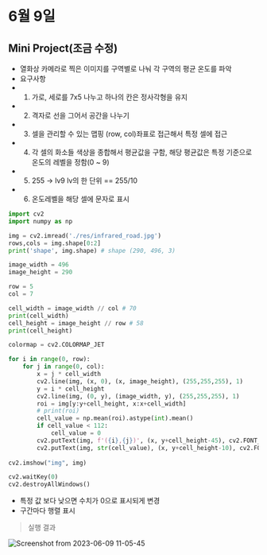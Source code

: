 # 6월 9일

## Mini Project(조금 수정)
- 열화상 카메라로 찍은 이미지를 구역별로 나눠 각 구역의 평균 온도를 파악
- 요구사항
- 1. 가로, 세로를 7x5 나누고 하나의 칸은 정사각형을 유지
- 2. 격자로 선을 그어서 공간을 나누기
- 3. 셀을 관리할 수 있는 맵핑 (row, col)좌표로 접근해서 특정 셀에 접근
- 4. 각 셀의 화소들 색상을 종합해서 평균값을 구함, 해당 평균값은 특정 기준으로 온도의 레벨을 정함(0 ~ 9)
- 5. 255 -> lv9 lv의 한 단위 == 255/10
- 6. 온도레벨을 해당 셀에 문자로 표시
```python
import cv2
import numpy as np

img = cv2.imread('./res/infrared_road.jpg')
rows,cols = img.shape[0:2]
print('shape', img.shape) # shape (290, 496, 3)

image_width = 496
image_height = 290

row = 5 
col = 7

cell_width = image_width // col # 70
print(cell_width)
cell_height = image_height // row # 58
print(cell_height)

colormap = cv2.COLORMAP_JET

for i in range(0, row):
    for j in range(0, col):
        x = j * cell_width
        cv2.line(img, (x, 0), (x, image_height), (255,255,255), 1)
        y = i * cell_height
        cv2.line(img, (0, y), (image_width, y), (255,255,255), 1)
        roi = img[y:y+cell_height, x:x+cell_width]
        # print(roi)
        cell_value = np.mean(roi).astype(int).mean()
        if cell_value < 112:
            cell_value = 0
        cv2.putText(img, f'({i},{j})', (x, y+cell_height-45), cv2.FONT_HERSHEY_SIMPLEX, 0.4, (0, 255, 0), 1)
        cv2.putText(img, str(cell_value), (x, y+cell_height-10), cv2.FONT_HERSHEY_SIMPLEX, 0.5, (0, 0, 0), 1)
            
cv2.imshow("img", img)

cv2.waitKey(0)
cv2.destroyAllWindows()
```
- 특정 값 보다 낮으면 수치가 0으로 표시되게 변경
- 구간마다 행렬 표시
> 실행 결과

![Screenshot from 2023-06-09 11-05-45](https://github.com/ajhwan/OpenCV_study/assets/129160008/5bccd610-caca-4e8c-b8dc-3bb74fda65db)
